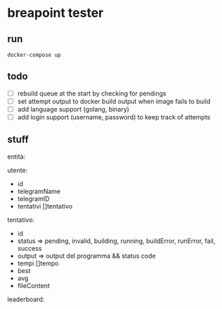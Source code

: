 # breapoint tester

## run

```
docker-compose up
```

## todo

- [ ] rebuild queue at the start by checking for pendings
- [ ] set attempt output to docker build output when image fails to build
- [ ] add language support (golang, binary)
- [ ] add login support (username, password) to keep track of attempts

## stuff

entità:

utente:

- id
- telegramName
- telegramID
- tentativi []tentativo

tentativo:

- id
- status => pending, invalid, building, running, buildError, runError, fail, success
- output => output del programma && status code
- tempi []tempo
- best
- avg
- fileContent

leaderboard:
